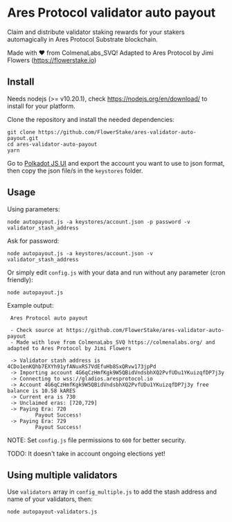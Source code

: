 # Ares Protocol validator auto payout

Claim and distribute validator staking rewards for your stakers automagically in Ares Protocol Substrate blockchain.

Made with ❤️ from ColmenaLabs_SVQ! Adapted to Ares Protocol by Jimi Flowers (https://flowerstake.io)

## Install

Needs nodejs (>= v10.20.1), check https://nodejs.org/en/download/ to install for your platform.

Clone the repository and install the needed dependencies:

```
git clone https://github.com/FlowerStake/ares-validator-auto-payout.git
cd ares-validator-auto-payout
yarn
```

Go to [Polkadot JS UI](https://js.aresprotocol.io/apps/#/accounts) and export the account you want to use to json format, then copy the json file/s in the `keystores` folder.

## Usage

Using parameters:

```
node autopayout.js -a keystores/account.json -p password -v validator_stash_address
```

Ask for password:

```
node autopayout.js -a keystores/account.json -v validator_stash_address
```

Or simply edit `config.js` with your data and run without any parameter (cron friendly):

```
node autopayout.js
```
Example output:

```
 Ares Protocol auto payout

 - Check source at https://github.com/FlowerStake/ares-validator-auto-payout
 - Made with love from ColmenaLabs_SVQ https://colmenalabs.org/ and adapted to Ares Protocol by Jimi Flowers

 -> Validator stash address is 4CDo1enKQhb7EXYh91yfANuxRS7VdEfuHb8SxQRvw173jpPd
 -> Importing account 4G6qCzHmfKgk9W5QBidVndsbhXQ2PvfUDu1YKuizqfDP7j3y
 -> Connecting to wss://gladios.aresprotocol.io
 -> Account 4G6qCzHmfKgk9W5QBidVndsbhXQ2PvfUDu1YKuizqfDP7j3y free balance is 10.58 kARES
 -> Current era is 730
 -> Unclaimed eras: [720,729]
 -> Paying Era: 720
         Payout Success!
 -> Paying Era: 729
         Payout Success!

```


NOTE: Set `config.js` file permissions to `600` for better security.

TODO: It doesn't take in account ongoing elections yet!

## Using multiple validators

Use `validators` array in `config_multiple.js` to add the stash address and name of your validators, then:

```
node autopayout-validators.js
```
